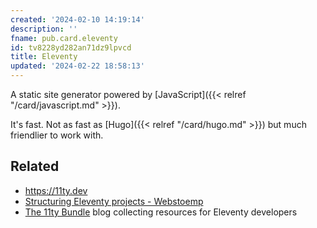 ```yaml
---
created: '2024-02-10 14:19:14'
description: ''
fname: pub.card.eleventy
id: tv8228yd282an71dz9lpvcd
title: Eleventy
updated: '2024-02-22 18:58:13'
---
```


A static site generator powered by [JavaScript]({{< relref "/card/javascript.md" >}}).

It's fast. Not as fast as [Hugo]({{< relref "/card/hugo.md" >}}) but much friendlier to work with.

## Related

- <https://11ty.dev>
- [Structuring Eleventy projects - Webstoemp](https://www.webstoemp.com/blog/eleventy-projects-structure/)
- [The 11ty Bundle](https://11tybundle.dev) blog collecting resources for Eleventy developers